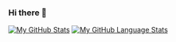 ### Hi there 👋

[![My GitHub Stats](https://github-readme-stats.vercel.app/api/?username=tomowen02&count_private=true&theme=light&showicons=true)]()
[![My GitHub Language Stats](https://github-readme-stats.vercel.app/api/top-langs/?username=tomowen02&langs_count=5&theme=light)]()

